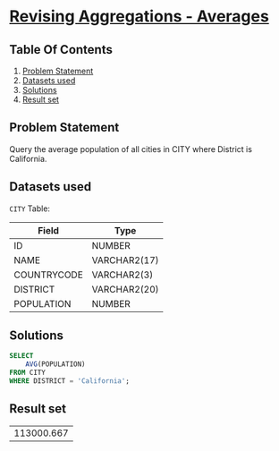 # [Revising Aggregations - Averages](https://www.hackerrank.com/challenges/revising-aggregations-the-average-function/)

## Table Of Contents
1. [Problem Statement]()
2. [Datasets used]()
3. [Solutions]()
4. [Result set]()

## Problem Statement

Query the average population of all cities in CITY where District is California.

## Datasets used

```CITY``` Table:

| Field       | Type         |
| ----------- | ------------ |
| ID          | NUMBER       |
| NAME        | VARCHAR2(17) |
| COUNTRYCODE | VARCHAR2(3)  |
| DISTRICT    | VARCHAR2(20) |
| POPULATION  | NUMBER       |

## Solutions

```sql
SELECT 
    AVG(POPULATION)
FROM CITY
WHERE DISTRICT = 'California';
```

## Result set

|            |
| ---------- |
| 113000.667 |